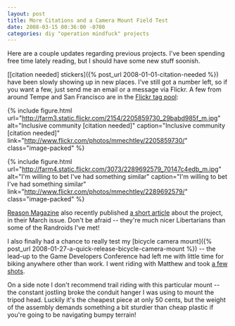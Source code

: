 ```yaml
---
layout: post
title: More Citations and a Camera Mount Field Test
date: 2008-03-15 00:36:00 -0700
categories: diy "operation mindfuck" projects
---
```


Here are a couple updates regarding previous projects. I've been spending free time lately reading, but I should have some new stuff soonish.

[[citation needed] stickers]({% post_url 2008-01-01-citation-needed %}) have been slowly showing up in new places. I've still got a number left, so if you want a few, just send me an email or a message via Flickr. A few from around Tempe and San Francisco are in the [Flickr tag pool](http://www.flickr.com/photos/tags/citationneeded/):

{% include figure.html url="http://farm3.static.flickr.com/2154/2205859730_29babd985f_m.jpg" alt="Inclusive community [citation needed]" caption="Inclusive community [citation needed]" link="http://www.flickr.com/photos/mmechtley/2205859730/" class="image-packed" %}

{% include figure.html url="http://farm4.static.flickr.com/3073/2289692579_70147c4edb_m.jpg" alt="I'm willing to bet I've had something similar" caption="I'm willing to bet I've had something similar" link="http://www.flickr.com/photos/mmechtley/2289692579/" class="image-packed" %}

[Reason Magazine](http://reason.com) also recently published [a short article](http://reason.com/news/show/124400.html) about the project, in their March issue. Don't be afraid -- they're much nicer Libertarians than some of the Randroids I've met!

I also finally had a chance to really test my [bicycle camera mount]({% post_url 2008-01-27-a-quick-release-bicycle-camera-mount %}) -- the lead-up to the Game Developers Conference had left me with little time for biking anywhere other than work. I went riding with Matthew and took [a few shots](http://www.flickr.com/photos/mmechtley/sets/72157604029750394/).

On a side note I don't recommend trail riding with this particular mount -- the constant jostling broke the conduit hanger I was using to mount the tripod head. Luckily it's the cheapest piece at only 50 cents, but the weight of the assembly demands something a bit sturdier than cheap plastic if you're going to be navigating bumpy terrain!
